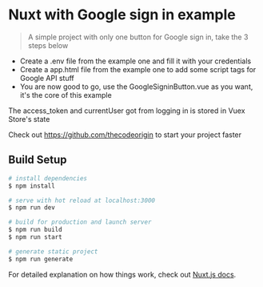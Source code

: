 # Nuxt with Google sign in example

> A simple project with only one button for Google sign in, take the 3 steps below 

- Create a .env file from the example one and fill it with your credentials
- Create a app.html file from the example one to add some script tags for Google API stuff
- You are now good to go, use the GoogleSigninButton.vue as you want, it's the core of this example

The access_token and currentUser got from logging in is stored in Vuex Store's state

Check out https://github.com/thecodeorigin to start your project faster

## Build Setup

```bash
# install dependencies
$ npm install

# serve with hot reload at localhost:3000
$ npm run dev

# build for production and launch server
$ npm run build
$ npm run start

# generate static project
$ npm run generate
```

For detailed explanation on how things work, check out [Nuxt.js docs](https://nuxtjs.org).
